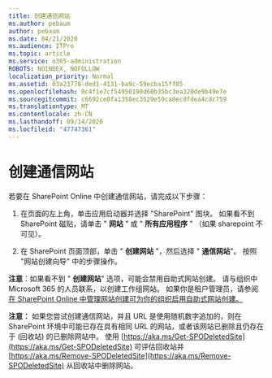 ```yaml
---
title: 创建通信网站
ms.author: pebaum
author: pebaum
ms.date: 04/21/2020
ms.audience: ITPro
ms.topic: article
ms.service: o365-administration
ROBOTS: NOINDEX, NOFOLLOW
localization_priority: Normal
ms.assetid: 03a23778-ded1-4131-ba9c-59ecba15ff05
ms.openlocfilehash: 0c4f1e7cf54950190d60b35bc3ea320de9b49e7e
ms.sourcegitcommit: c6692ce0fa1358ec3529e59ca0ecdfdea4cdc759
ms.translationtype: MT
ms.contentlocale: zh-CN
ms.lasthandoff: 09/14/2020
ms.locfileid: "47747361"
---
```

# <a name="create-a-communication-site"></a>创建通信网站

若要在 SharePoint Online 中创建通信网站，请完成以下步骤： 
  
1. 在页面的左上角，单击应用启动器并选择 "SharePoint" 图块。 如果看不到 SharePoint 磁贴，请单击 " **网站** " 或 " **所有应用程序** " （如果 sharepoint 不可见）。 
    
2. 在 SharePoint 页面顶部，单击 " **创建网站** "，然后选择 " **通信网站**"。 按照 "网站创建向导" 中的步骤操作。 
    
 **注意**：如果看不到 " **创建网站**" 选项，可能会禁用自助式网站创建。 请与组织中 Microsoft 365 的人员联系，以创建工作组网站。 如果你是租户管理员，请参阅 [在 SharePoint Online 中管理网站创建可为你的组织启用自助式网站创建。](https://go.microsoft.com/fwlink/?linkid=2018780)
  
 **注意：** 如果您尝试创建通信网站，并且 URL 是使用随机数字追加的，则在 SharePoint 环境中可能已存在具有相同 URL 的网站，或者该网站已删除且仍存在于 (回收站) 的已删除网站中。 使用 [https://aka.ms/Get-SPODeletedSite](https://aka.ms/Get-SPODeletedSite) 可评估回收站并 [https://aka.ms/Remove-SPODeletedSite](https://aka.ms/Remove-SPODeletedSite) 从回收站中删除网站。 
  

